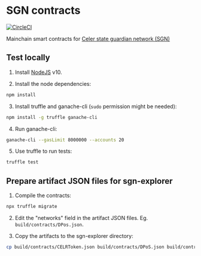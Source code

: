 # SGN contracts

[![CircleCI](https://circleci.com/gh/celer-network/sgn-contract/tree/master.svg?style=svg)](https://circleci.com/gh/celer-network/sgn-contract/tree/master)

Mainchain smart contracts for [Celer state guardian network (SGN)](https://www.celer.network/docs/celercore/sgn/architecture.html)

## Test locally

1. Install [NodeJS](https://nodejs.org) v10.

2. Install the node dependencies:

```sh
npm install
```

3. Install truffle and ganache-cli (`sudo` permission might be needed):

```sh
npm install -g truffle ganache-cli
```

4. Run ganache-cli:

```sh
ganache-cli --gasLimit 8000000 --accounts 20
```

5. Use truffle to run tests:

```sh
truffle test
```

## Prepare artifact JSON files for sgn-explorer

1. Compile the contracts:

```sh
npx truffle migrate
```

2. Edit the "networks" field in the artifact JSON files. Eg. `build/contracts/DPos.json`.

3. Copy the artifacts to the sgn-explorer directory:

```sh
cp build/contracts/CELRToken.json build/contracts/DPoS.json build/contracts/SGN.json <path-to-sgn-explorer-repo>/src/contracts
```
